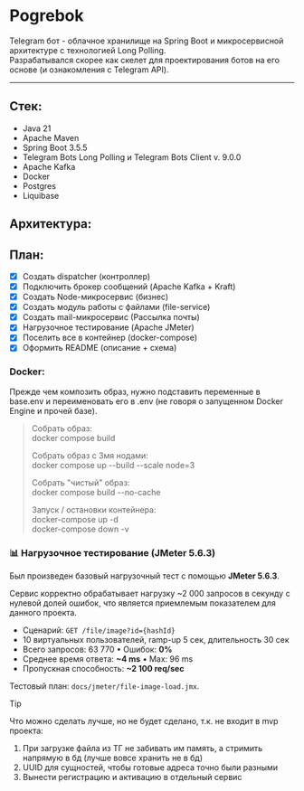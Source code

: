 # Pogrebok <br/>

Telegram бот - облачное хранилище на Spring Boot и микросервисной архитектуре с технологией Long Polling.</br>
Разрабатывался скорее как скелет для проектирования ботов на его основе (и ознакомления с Telegram API).</br>

_________________

## Стек:
- Java 21
- Apache Maven
- Spring Boot 3.5.5
- Telegram Bots Long Polling и Telegram Bots Client v. 9.0.0
- Apache Kafka
- Docker
- Postgres
- Liquibase

## Архитектура:



## План:
- [x] Создать dispatcher (контроллер)
- [x] Подключить брокер сообщений (Apache Kafka + Kraft)
- [x] Создать Node-микросервис (бизнес)
- [x] Создать модуль работы с файлами (file-service)
- [x] Создать mail-микросервис (Рассылка почты)
- [x] Нагрузочное тестирование (Apache JMeter)
- [x] Поселить все в контейнер (docker-compose)
- [x] Оформить README (описание + схема)

### Docker:
Прежде чем композить образ, нужно подставить переменные в base.env и переименовать его в .env (не говоря о запущенном 
Docker Engine и прочей базе).
> Собрать образ: </br>
> docker compose build
> 
> Собрать образ с 3мя нодами: </br>
> docker compose up --build --scale node=3
> 
> Собрать "чистый" образ: </br>
> docker compose build --no-cache
> 
> Запуск / остановки контейнера: </br>
> docker-compose up -d <br/>
> docker-compose down -v <br/>

### 📊 Нагрузочное тестирование (JMeter 5.6.3)
Был произведен базовый нагрузочный тест с помощью **JMeter 5.6.3**.

Сервис корректно обрабатывает нагрузку ~2 000 запросов в секунду с 
нулевой долей ошибок, что является приемлемым показателем для данного проекта.

- Сценарий: `GET /file/image?id={hashId}`
- 10 виртуальных пользователей, ramp-up 5 сек, длительность 30 сек
- Всего запросов: 63 770 • Ошибок: **0%**
- Среднее время ответа: **~4 ms** • Max: 96 ms
- Пропускная способность: **~2 100 req/sec**

Тестовый план: `docs/jmeter/file-image-load.jmx`.

> [!TIP]
> Что можно сделать лучше, но не будет сделано, т.к. не входит в mvp проекта:
> 1) При загрузке файла из ТГ не забивать им память, а стримить напрямую в бд (лучше вовсе хранить не в бд)
> 2) UUID для сущностей, чтобы готовые адреса точно были разными
> 3) Вынести регистрацию и активацию в отдельный сервис
